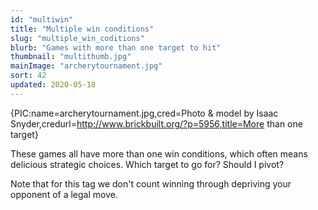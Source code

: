 ```yaml
---
id: "multiwin"
title: "Multiple win conditions"
slug: "multiple_win_coditions"
blurb: "Games with more than one target to hit"
thumbnail: "multithumb.jpg"
mainImage: "archerytournament.jpg"
sort: 42
updated: 2020-05-18
---
```


{PIC:name=archerytournament.jpg,cred=Photo & model by Isaac Snyder,credurl=http://www.brickbuilt.org/?p=5956,title=More than one target}

These games all have more than one win conditions, which often means delicious strategic choices. Which target to go for? Should I pivot?

Note that for this tag we don't count winning through depriving your opponent of a legal move.
